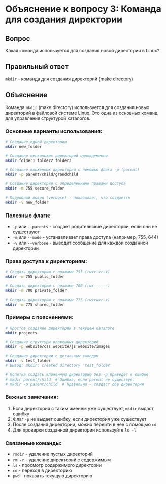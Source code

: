 # Объяснение к вопросу 3: Команда для создания директории

## Вопрос
Какая команда используется для создания новой директории в Linux?

## Правильный ответ
`mkdir` - команда для создания директорий (make directory)

## Объяснение
Команда `mkdir` (make directory) используется для создания новых директорий в файловой системе Linux. Это одна из основных команд для управления структурой каталогов.

### Основные варианты использования:

```bash
# Создание одной директории
mkdir new_folder

# Создание нескольких директорий одновременно
mkdir folder1 folder2 folder3

# Создание вложенных директорий с помощью флага -p (parent)
mkdir -p parent/child/grandchild

# Создание директории с определенными правами доступа
mkdir -m 755 secure_folder

# Подробный вывод (verbose) - показывает, что создается
mkdir -v new_folder
```

### Полезные флаги:
- `-p` или `--parents` - создает родительские директории, если они не существуют
- `-m` или `--mode` - устанавливает права доступа (например, 755, 644)
- `-v` или `--verbose` - выводит сообщение для каждой созданной директории

### Права доступа к директориям:
```bash
# Создать директорию с правами 755 (rwxr-xr-x)
mkdir -m 755 public_folder

# Создать директорию с правами 700 (rwx------)
mkdir -m 700 private_folder

# Создать директорию с правами 775 (rwxrwxr-x)
mkdir -m 775 shared_folder
```

### Примеры с пояснениями:
```bash
# Простое создание директории в текущем каталоге
mkdir projects

# Создание структуры вложенных директорий
mkdir -p website/css website/js website/images

# Создание директории с детальным выводом
mkdir -v test_folder
# Вывод: mkdir: created directory 'test_folder'

# Попытка создать вложенную директорию без -p приведет к ошибке
# mkdir parent/child  # Ошибка, если parent не существует
# mkdir -p parent/child  # Правильно - создаст обе директории
```

### Важные замечания:
1. Если директория с таким именем уже существует, `mkdir` выдаст ошибку
2. Флаг `-p` не выдает ошибку, если директория уже существует
3. После создания директории, можно перейти в нее с помощью `cd`
4. Для проверки созданной директории используйте `ls -l`

### Связанные команды:
- `rmdir` - удаление пустых директорий
- `rm -r` - удаление директорий с содержимым
- `ls` - просмотр содержимого директории
- `cd` - переход в директорию
- `pwd` - показать текущую директорию
